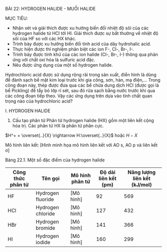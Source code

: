BÀI 22: HYDROGEN HALIDE - MUỐI HALIDE

MỤC TIÊU:
- Nhận xét và giải thích được xu hướng biến đổi nhiệt độ sôi của các hydrogen halide từ HCl tới HI. Giải thích được sự bất thường về nhiệt độ sôi của HF so với các HX khác.
- Trình bày được xu hướng biến đổi tính acid của dãy hydrohalic acid.
- Thực hiện được thí nghiệm phân biệt các ion F-, Cl-, Br-, I-.
- Trình bày được tính khử của các ion halide (Cl-, Br-, I-) thông qua phản ứng với chất oxi hóa là sulfuric acid đặc.
- Nêu được ứng dụng của một số hydrogen halide.

Hydrochloric acid được sử dụng rộng rãi trong sản xuất, điển hình là dùng để đánh sạch bề mặt kim loại trước khi gia công, sơn, hàn, mạ điện,... Trong công đoạn này, thép được đưa qua các bể chứa dung dịch HCl (được gọi là bể Pickling) để tẩy bỏ lớp rỉ sét, sau đó rửa sạch bằng nước trước khi qua các công đoạn tiếp theo. Vậy các ứng dụng trên dựa vào tính chất quan trọng nào của hydrochloric acid?

I. HYDROGEN HALIDE

1. Cấu tạo phân tử
Phân tử hydrogen halide (HX) gồm một liên kết cộng hóa trị. Các phân tử HX là phân tử phân cực.

$H^+ + \overset{..}{X} \rightarrow H:\overset{..}{X}$ hoặc $H-X$

Mô hình liên kết:
[Hình minh họa mô hình liên kết với AO s, AO p và liên kết σ]

Bảng 22.1. Một số đặc điểm của hydrogen halide

| Công thức phân tử | Tên gọi | Mô hình phân tử | Độ dài liên kết (pm) | Năng lượng liên kết (kJ/mol) |
|-------------------|---------|-----------------|----------------------|------------------------------|
| HF | Hydrogen fluoride | [Mô hình] | 92 | 569 |
| HCl | Hydrogen chloride | [Mô hình] | 127 | 432 |
| HBr | Hydrogen bromide | [Mô hình] | 141 | 366 |
| HI | Hydrogen iodide | [Mô hình] | 160 | 299 |